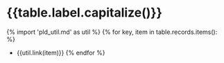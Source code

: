 # {{table.label.capitalize()}}
{% import 'pld_util.md' as util %}
{% for key, item in table.records.items(): %}
* {{util.link(item)}}
{% endfor %}